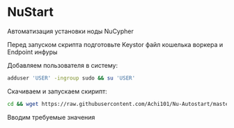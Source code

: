 # NuStart
Автоматизация установки ноды NuCypher

Перед запуском скрипта подготовьте Keystor файл кошелька воркера и Endpoint инфуры

Добавляем пользователя в систему:

```bash
adduser 'USER' -ingroup sudo && su 'USER'
```

Скачиваем и запускаем скирипт:

```bash
cd && wget https://raw.githubusercontent.com/Achi101/Nu-Autostart/master/nu-start && chmod u+x ~/nu-start && ./nu-start
```

Вводим требуемые значения
